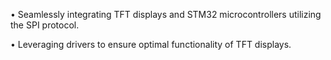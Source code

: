 • Seamlessly integrating TFT displays and STM32 microcontrollers utilizing the SPI protocol.


• Leveraging drivers to ensure optimal functionality of TFT displays.
